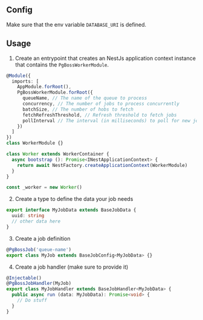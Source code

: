 ## Config

Make sure that the env variable `DATABASE_URI` is defined.

## Usage

1. Create an entrypoint that creates an NestJs application context instance that contains the `PgBossWorkerModule`.

```ts
@Module({
  imports: [
    AppModule.forRoot(),
    PgBossWorkerModule.forRoot({
      queueName, // The name of the queue to process
      concurrency, // The number of jobs to process concurrently
      batchSize, // The number of hobs to fetch
      fetchRefreshThreshold, // Refresh threshold to fetch jobs
      pollInterval // The interval (in milliseconds) to poll for new jobs
    })
  ]
})
class WorkerModule {}

class Worker extends WorkerContainer {
  async bootstrap (): Promise<INestApplicationContext> {
    return await NestFactory.createApplicationContext(WorkerModule)
  }
}

const _worker = new Worker()
```

2. Create a type to define the data your job needs

```ts
export interface MyJobData extends BaseJobData {
  uuid: string
  // other data here
}
```

3. Create a job definition

```ts
@PgBossJob('queue-name')
export class MyJob extends BaseJobConfig<MyJobData> {}
```

4. Create a job handler (make sure to provide it)

```ts
@Injectable()
@PgBossJobHandler(MyJob)
export class MyJobHandler extends BaseJobHandler<MyJobData> {
  public async run (data: MyJobData): Promise<void> {
    // Do stuff
  }
}
```
